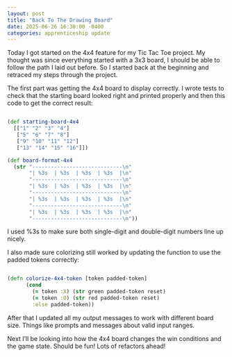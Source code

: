 ```yaml
---
layout: post
title: "Back To The Drawing Board"
date: 2025-06-26 16:30:00 -0400
categories: apprenticeship update
---
```


Today I got started on the 4x4 feature for my Tic Tac Toe project. My thought
was since everything started with a 3x3 board, I should be able to follow the
path I laid out before. So I started back at the beginning and retraced my
steps through the project.

The first part was getting the 4x4 board to display correctly. I wrote tests to
check that the starting board looked right and printed properly and then this
code to get the correct result:

```clojure

(def starting-board-4x4
  [["1" "2" "3" "4"]
   ["5" "6" "7" "8"]
   ["9" "10" "11" "12"]
   ["13" "14" "15" "16"]])

(def board-format-4x4
  (str "-----------------------------\n"
       "| %3s  | %3s  | %3s  | %3s  |\n"
       "-----------------------------\n"
       "| %3s  | %3s  | %3s  | %3s  |\n"
       "-----------------------------\n"
       "| %3s  | %3s  | %3s  | %3s  |\n"
       "-----------------------------\n"
       "| %3s  | %3s  | %3s  | %3s  |\n"
       "-----------------------------\n"))

```

I used %3s to make sure both single-digit and double-digit numbers line up
nicely.

I also made sure colorizing still worked by updating the function to use the
padded tokens correctly:

```clojure

(defn colorize-4x4-token [token padded-token]
      (cond
        (= token :X) (str green padded-token reset)
        (= token :O) (str red padded-token reset)
        :else padded-token))

```

After that I updated all my output messages to work with different board size.
Things like prompts and messages about valid input ranges.

Next I’ll be looking into how the 4x4 board changes the win conditions and the
game state. Should be fun! Lots of refactors ahead!